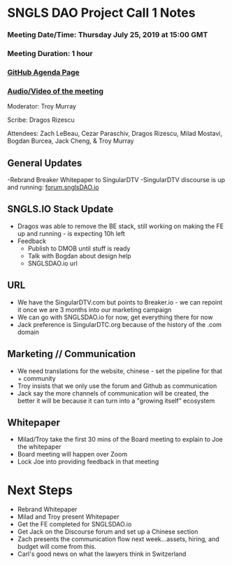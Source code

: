 # SNGLS DAO Project Call 1 Notes

### Meeting Date/Time: Thursday July 25, 2019 at 15:00 GMT
### Meeting Duration: 1 hour
### [GitHub Agenda Page](https://github.com/SingularDTV/snglsdao-pm/issues/2)
### [Audio/Video of the meeting](https://x.breaker.io/?type=series&id=a2f603dc22a1be4fa8d4ef9ce455360bf3ab8ce772526e35fef79175fa1dfadf&season=1ce1e2eede2395de6351df4d9e6db8069a198e127a178d3ea684e4eafc2f4a4c&episode=87b71eed9ae3af2bbac4d668b6f55039e33c297207ce440fa19c997477938f53)

Moderator: Troy Murray

Scribe: Dragos Rizescu

Attendees: Zach LeBeau, Cezar Paraschiv, Dragos Rizescu, Milad Mostavi, Bogdan Burcea, Jack Cheng,  & Troy Murray

## General Updates
-Rebrand Breaker Whitepaper to SingularDTV
-SingularDTV discourse is up and running: [forum.snglsDAO.io](https://forum.SNGLSDAO.io)

## SNGLS.IO Stack Update
- Dragos was able to remove the BE stack, still working on making the FE up and running - is expecting 10h left
- Feedback
  - Publish to DMOB until stuff is ready
  - Talk with Bogdan about design help
  - SNGLSDAO.io url
  
## URL
- We have the SingularDTV.com but points to Breaker.io - we can repoint it once we are 3 months into our marketing campaign
- We can go with SNGLSDAO.io for now, get everything there for now
- Jack preference is SingularDTC.org because of the history of the .com domain

## Marketing // Communication
- We need translations for the website, chinese - set the pipeline for that + community
- Troy insists that we only use the forum and Github as communication
- Jack say the more channels of communication will be created, the better it will be because it can turn into a "growing itself" ecosystem

## Whitepaper
- Milad/Troy take the first 30 mins of the Board meeting to explain to Joe the whitepaper
- Board meeting will happen over Zoom
- Lock Joe into providing feedback in that meeting

# Next Steps
- Rebrand Whitepaper
- Milad and Troy present Whitepaper
- Get the FE completed for SNGLSDAO.io
- Get Jack on the Discourse forum and set up a Chinese section
- Zach presents the communication flow next week...assets, hiring, and budget will come from this.
- Carl's good news on what the lawyers think in Switzerland



    
